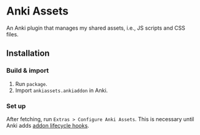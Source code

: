 # Anki Assets

An Anki plugin that manages my shared assets, i.e., JS scripts and CSS files.

## Installation

### Build & import

1. Run `package`.
2. Import `ankiassets.ankiaddon` in Anki.

### Set up

After fetching, run `Extras > Configure Anki Assets`. This is necessary
until Anki adds [addon lifecycle
hooks](https://forums.ankiweb.net/t/install-update-delete-addon-hook-points/18532).
